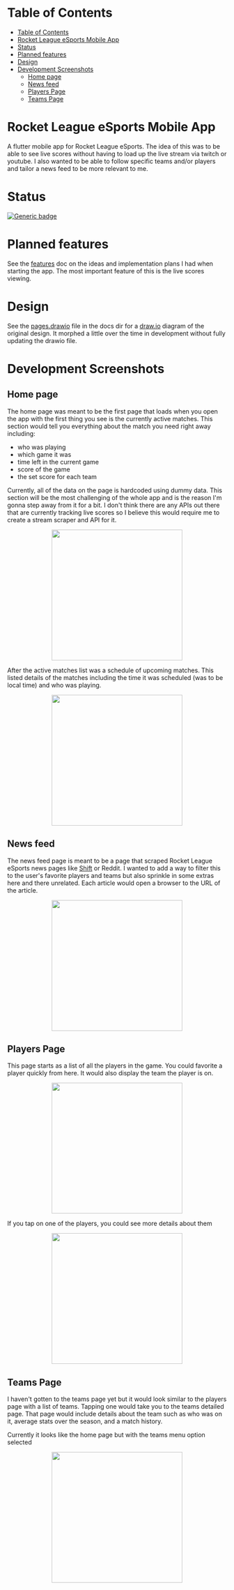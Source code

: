 # Table of Contents
- [Table of Contents](#table-of-contents)
- [Rocket League eSports Mobile App](#rocket-league-esports-mobile-app)
- [Status](#status)
- [Planned features](#planned-features)
- [Design](#design)
- [Development Screenshots](#development-screenshots)
  - [Home page](#home-page)
  - [News feed](#news-feed)
  - [Players Page](#players-page)
  - [Teams Page](#teams-page)

# Rocket League eSports Mobile App
A flutter mobile app for Rocket League eSports. The idea of this was to be able 
to see live scores without having to load up the live stream via twitch or 
youtube. I also wanted to be able to follow specific teams and/or players and 
tailor a news feed to be more relevant to me.

# Status
[![Generic badge](https://img.shields.io/badge/Status-On%20Hold-yellow.svg)](https://shields.io/)

# Planned features
See the [features](./docs/features.md) doc on the ideas and implementation plans 
I had when starting the app. The most important feature of this is the 
live scores viewing.

# Design
See the [pages.drawio](./docs/pages.drawio) file in the docs dir for a 
[draw.io](draw.io) diagram of the original design. It morphed a little over the 
time in development without fully updating the drawio file.

# Development Screenshots
## Home page
The home page was meant to be the first page that loads when you open the app with
the first thing you see is the currently active matches. This section would
tell you everything about the match you need right away including:
- who was playing
- which game it was
- time left in the current game
- score of the game
- the set score for each team

Currently, all of the data on the page is hardcoded using dummy data. This
section will be the most challenging of the whole app and is the reason I'm gonna
step away from it for a bit. I don't think there are any APIs out there that are
currently tracking live scores so I believe this would require me to create a stream
scraper and API for it.

<p align="center">
  <img src="./docs/screenshots/home_page_live_scores.png" width="300"/>
</p>

After the active matches list was a schedule of upcoming matches. This listed
details of the matches including the time it was scheduled (was to be local time) 
and who was playing.

<p align="center">
  <img src="./docs/screenshots/home_page_schedule.png" width="300"/>
</p>

## News feed
The news feed page is meant to be a page that scraped Rocket League eSports news
pages like [Shift](https://www.shiftrle.gg/) or Reddit. I wanted to add a way to 
filter this to the user's favorite players and teams but also sprinkle in some 
extras here and there unrelated. Each article would open a browser to the URL of
the article.

<p align="center">
  <img src="./docs/screenshots/news_feed.png" width="300"/>
</p>


## Players Page
This page starts as a list of all the players in the game. You could favorite a
player quickly from here. It would also display the team the player is on.

<p align="center">
  <img src="./docs/screenshots/players_list.png" width="300"/>
</p>

If you tap on one of the players, you could see more details about them

<p align="center">
  <img src="./docs/screenshots/player_details.png" width="300"/>
</p>

## Teams Page
I haven't gotten to the teams page yet but it would look similar to the players
page with a list of teams. Tapping one would take you to the teams detailed page.
That page would include details about the team such as who was on it, average stats
over the season, and a match history.

Currently it looks like the home page but with the teams menu option selected
<p align="center">
  <img src="./docs/screenshots/teams_page.png" width="300"/>
</p>